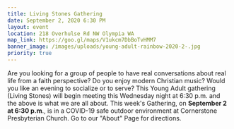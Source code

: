 ```yaml
---
title: Living Stones Gathering
date: September 2, 2020 6:30 PM
layout: event
location: 218 Overhulse Rd NW Olympia WA
map_link: https://goo.gl/maps/V1ukcm7DbBoTvHMM7
banner_image: /images/uploads/young-adult-rainbow-2020-2-.jpg
priority: true
---
```

Are you looking for a group of people to have real conversations about real life from a faith perspective? Do you enjoy modern Christian music? Would you like an evening to socialize or to serve? This Young Adult gathering (Living Stones) will begin meeting this Wednesday night at 6:30 p.m. and the above is what we are all about. This week's Gathering, on **September 2 at 6:30 p.m**., is in a COVID-19 safe outdoor environment at Cornerstone Presbyterian Church. Go to our "About" Page for directions.